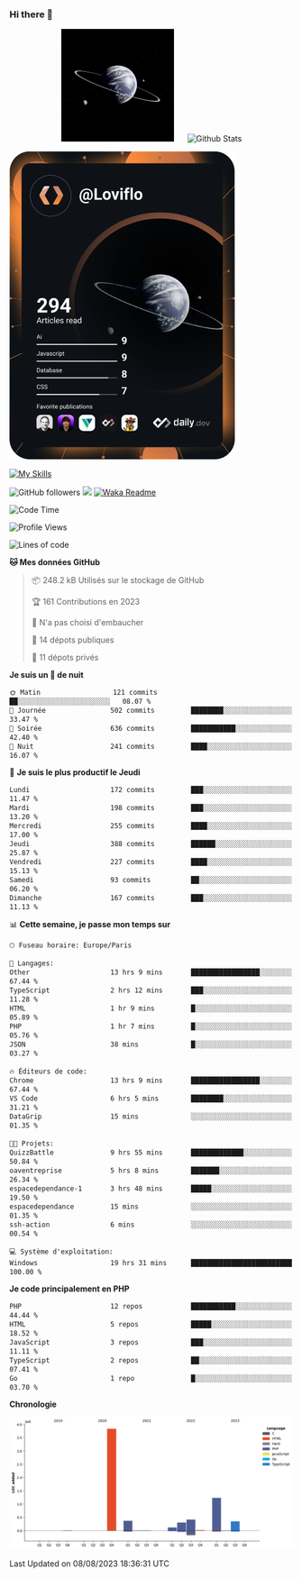 ### Hi there 👋

<p align="center">
  <img src="https://github.com/Loviflo/Loviflo/blob/main/img/portrait.jpg" alt="Loviflo" height="200" style="margin-right: 20px"/>
  <img src="https://github-readme-stats.vercel.app/api?username=Loviflo&show_icons=true&theme=graywhite" alt="Github Stats" />
</p>

<a href="https://app.daily.dev/loviflo"><img src="https://github.com/loviflo/loviflo/blob/main/devcard.svg" width="400" alt="Loviflo's Dev Card"/></a>


[![My Skills](https://skillicons.dev/icons?i=php,laravel,symfony,mysql,js,ts,html,css,sass,angular,docker,webpack,vscode,figma,git,github,gitlab)](https://skillicons.dev)


![GitHub followers](https://img.shields.io/github/followers/Loviflo?label=Follow&style=social)
![](https://visitor-badge.glitch.me/badge?page_id=Loviflo.Loviflo)
[![Waka Readme](https://github.com/Loviflo/Loviflo/actions/workflows/update-stats.yml/badge.svg)](https://github.com/Loviflo/Loviflo/actions/workflows/update-stats.yml)

<!--START_SECTION:waka-->
![Code Time](http://img.shields.io/badge/Code%20Time-1%2C443%20hrs%209%20mins-blue)

![Profile Views](http://img.shields.io/badge/Vues%20du%20profil-0-blue)

![Lines of code](https://img.shields.io/badge/Depuis%20Hello%20World%2C%20j%27ai%20%C3%A9crit-6.6%20million%20Lignes%20de%20code-blue)

**🐱 Mes données GitHub** 

> 📦 248.2 kB Utilisés sur le stockage de GitHub 
 > 
> 🏆 161 Contributions en 2023
 > 
> 🚫 N'a pas choisi d'embaucher
 > 
> 📜 14 dépots publiques 
 > 
> 🔑 11 dépots privés 
 > 
**Je suis un 🦉 de nuit** 

```text
🌞 Matin                  121 commits         ██░░░░░░░░░░░░░░░░░░░░░░░   08.07 % 
🌆 Journée                502 commits         ████████░░░░░░░░░░░░░░░░░   33.47 % 
🌃 Soirée                 636 commits         ███████████░░░░░░░░░░░░░░   42.40 % 
🌙 Nuit                   241 commits         ████░░░░░░░░░░░░░░░░░░░░░   16.07 % 
```
📅 **Je suis le plus productif le Jeudi** 

```text
Lundi                    172 commits         ███░░░░░░░░░░░░░░░░░░░░░░   11.47 % 
Mardi                    198 commits         ███░░░░░░░░░░░░░░░░░░░░░░   13.20 % 
Mercredi                 255 commits         ████░░░░░░░░░░░░░░░░░░░░░   17.00 % 
Jeudi                    388 commits         ██████░░░░░░░░░░░░░░░░░░░   25.87 % 
Vendredi                 227 commits         ████░░░░░░░░░░░░░░░░░░░░░   15.13 % 
Samedi                   93 commits          ██░░░░░░░░░░░░░░░░░░░░░░░   06.20 % 
Dimanche                 167 commits         ███░░░░░░░░░░░░░░░░░░░░░░   11.13 % 
```


📊 **Cette semaine, je passe mon temps sur** 

```text
🕑︎ Fuseau horaire: Europe/Paris

💬 Langages: 
Other                    13 hrs 9 mins       █████████████████░░░░░░░░   67.44 % 
TypeScript               2 hrs 12 mins       ███░░░░░░░░░░░░░░░░░░░░░░   11.28 % 
HTML                     1 hr 9 mins         █░░░░░░░░░░░░░░░░░░░░░░░░   05.89 % 
PHP                      1 hr 7 mins         █░░░░░░░░░░░░░░░░░░░░░░░░   05.76 % 
JSON                     38 mins             █░░░░░░░░░░░░░░░░░░░░░░░░   03.27 % 

🔥 Éditeurs de code: 
Chrome                   13 hrs 9 mins       █████████████████░░░░░░░░   67.44 % 
VS Code                  6 hrs 5 mins        ████████░░░░░░░░░░░░░░░░░   31.21 % 
DataGrip                 15 mins             ░░░░░░░░░░░░░░░░░░░░░░░░░   01.35 % 

🐱‍💻 Projets: 
QuizzBattle              9 hrs 55 mins       █████████████░░░░░░░░░░░░   50.84 % 
oaventreprise            5 hrs 8 mins        ███████░░░░░░░░░░░░░░░░░░   26.34 % 
espacedependance-1       3 hrs 48 mins       █████░░░░░░░░░░░░░░░░░░░░   19.50 % 
espacedependance         15 mins             ░░░░░░░░░░░░░░░░░░░░░░░░░   01.35 % 
ssh-action               6 mins              ░░░░░░░░░░░░░░░░░░░░░░░░░   00.54 % 

💻 Système d'exploitation: 
Windows                  19 hrs 31 mins      █████████████████████████   100.00 % 
```

**Je code principalement en PHP** 

```text
PHP                      12 repos            ███████████░░░░░░░░░░░░░░   44.44 % 
HTML                     5 repos             █████░░░░░░░░░░░░░░░░░░░░   18.52 % 
JavaScript               3 repos             ███░░░░░░░░░░░░░░░░░░░░░░   11.11 % 
TypeScript               2 repos             ██░░░░░░░░░░░░░░░░░░░░░░░   07.41 % 
Go                       1 repo              █░░░░░░░░░░░░░░░░░░░░░░░░   03.70 % 
```



**Chronologie**

![Lines of Code chart](https://raw.githubusercontent.com/Loviflo/Loviflo/main/assets/bar_graph.png)


 Last Updated on 08/08/2023 18:36:31 UTC
<!--END_SECTION:waka-->

